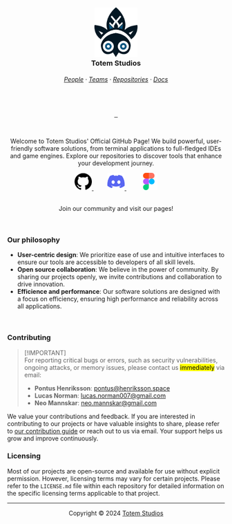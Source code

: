 <h3 align="center">
  <img src="../assets/branding/favicon.svg" style="width: 100px" />
  <br />
  Totem Studios
</h3>

<h6 align="center">
  <a href="https://github.com/orgs/Totem-Studios/people" target="_blank"
    >People</a
  >
  <span>·</span>
  <a href="https://github.com/orgs/Totem-Studios/teams" target="_blank"
    >Teams</a
  >
  <span>·</span>
  <a href="https://github.com/orgs/Totem-Studios/repositories" target="_blank"
    >Repositories</a
  >
  <span>·</span>
  <a href="https://github.com/Totem-Studios/docs-website" target="_blank"
    >Docs</a
  >
</h6>

<br />

<p align="center">
  <a href="#">
    <img src="" />
    <!-- Stars badge for current repo -->
  </a>
  <a href="#">
    <img src="" />
    <!-- Latest release version for current repo -->
  </a>
  <a href="#">
    <img src="" />
    <!-- Issues for current repo -->
  </a>
</p>

<br />

<p align="center">
  Welcome to Totem Studios' Official GitHub Page! We build powerful, user-friendly software solutions, from terminal applications to full-fledged IDEs and game engines. Explore our repositories to discover tools that enhance your development journey.
</p>

<div align="center">
  <a href="https://github.com/Totem-Studios" target="_blank" style="margin: 0 1rem">
    <img src="../assets/icons/github.png" alt="Github icon" style="width: 40px; height: 40px;" />
  </a>
  <a href="https://discord.gg/9CM9vg8rhR" target="_blank" style="margin: 0 1rem;">
    <img src="../assets/icons/discord.png" alt="Discord icon" style="width: 40px; height: 40px;" />
  </a>
  <a href="https://www.figma.com/@totemstudios" target="_blank" style="margin: 0 1rem;">
    <img src="../assets/icons/figma.png" alt="Figma icon" style="width: 40px; height: 40px;" />
  </a>
</div>

<br />

<p align="center">Join our community and visit our pages!</p>

&nbsp;

### Our philosophy

- **User-centric design**: We prioritize ease of use and intuitive interfaces to ensure our tools are accessible to developers of all skill levels.
- **Open source collaboration**: We believe in the power of community. By sharing our projects openly, we invite contributions and collaboration to drive innovation.
- **Efficience and performance**: Our software solutions are designed with a focus on efficiency, ensuring high performance and reliability across all applications.
<!-- Update text -->

&nbsp;

### Contributing

> [!IMPORTANT]<br>
> For reporting critical bugs or errors, such as security vulnerabilities, ongoing attacks, or memory issues, please contact us <mark>immediately</mark> via email:
>
> - **Pontus Henriksson**: <a href="mailto:pontus@henriksson.space">pontus@henriksson.space</a>
> - **Lucas Norman**: <a href="mailto:lucas.norman007@gmail.com">lucas.norman007@gmail.com</a>
> - **Neo Mannskar**: <a href="mailto:neo.mannskar@gmail.com">neo.mannskar@gmail.com</a>

We value your contributions and feedback. If you are interested in contributing to our projects or have valuable insights to share, please refer to [our contribution guide](../CONTRIBUTING.md) or reach out to us via email. Your support helps us grow and improve continuously.

### Licensing

Most of our projects are open-source and available for use without explicit permission. However, licensing terms may vary for certain projects. Please refer to the `LICENSE.md` file within each repository for detailed information on the specific licensing terms applicable to that project.

---

<p align="center">
  Copyright © 2024 <a href="https://github.com/Totem-Studios">Totem Studios</a>
</p>

<p align="center">
  <a href="#">
    <img src="" />
    <!-- License for current repo -->
  </a>
</p>
